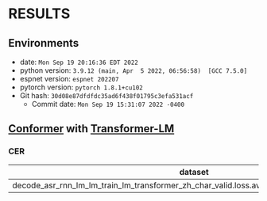 # RESULTS

## Environments

- date: `Mon Sep 19 20:16:36 EDT 2022`
- python version: `3.9.12 (main, Apr  5 2022, 06:56:58)  [GCC 7.5.0]`
- espnet version: `espnet 202207`
- pytorch version: `pytorch 1.8.1+cu102`
- Git hash: `30d08e87dfdfdc35ad6f438f01795c3efa531acf`
    - Commit date: `Mon Sep 19 15:31:07 2022 -0400`

## [Conformer](conf/tuning/train_asr_conformer.yaml) with [Transformer-LM](conf/tuning/train_lm_transformer.yaml)

### CER

| dataset                                                                                       | Snt   | Wrd    | Corr | Sub | Del | Ins | Err | S.Err |
|-----------------------------------------------------------------------------------------------|-------|--------|------|-----|-----|-----|-----|-------|
| decode_asr_rnn_lm_lm_train_lm_transformer_zh_char_valid.loss.ave_asr_model_valid.acc.ave/test | 24279 | 243325 | 95.4 | 2.6 | 2.0 | 0.3 | 4.8 | 19.4  |
